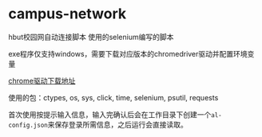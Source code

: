 # campus-network
hbut校园网自动连接脚本
使用的selenium编写的脚本

exe程序仅支持windows，需要下载对应版本的chromedriver驱动并配置环境变量

[chrome驱动下载地址](https://chromedriver.chromium.org/downloads)


使用的包：ctypes, os, sys, click, time, selenium, psutil, requests

首次使用按提示输入信息，输入完确认后会在工作目录下创建一个`al-config.json`来保存登录所需信息，之后运行会直接读取。
